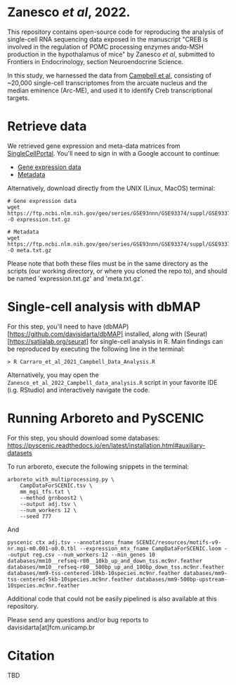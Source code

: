 # Zanesco _et al_, 2022.
This repository contains open-source code for reproducing the analysis of single-cell RNA sequencing data exposed in the manuscript "CREB is involved in the regulation of POMC processing enzymes andα-MSH production in the hypothalamus of mice" by Zanesco _et al_, submitted to Frontiers in Endocrinology, section Neuroendocrine Science.

In this study, we harnessed the data from [Campbell et al](https://doi.org/10.1038/nn.4495), consisting of ~20,000 single-cell transcriptomes from the arcuate nucleus and the median eminence (Arc-ME), and used it to identify Creb transcriptional targets.

# Retrieve data
  We retrieved gene expression and meta-data matrices from [SingleCellPortal](https://singlecell.broadinstitute.org/single_cell/study/SCP97/a-molecular-census-of-arcuate-hypothalamus-and-median-eminence-cell-types#study-summary). You'll need to sign in with a Google account to continue:
  - [Gene expression data](https://singlecell.broadinstitute.org/single_cell/data/public/SCP97/a-molecular-census-of-arcuate-hypothalamus-and-median-eminence-cell-types?filename=expression.txt.gz)
  - [Metadata](https://singlecell.broadinstitute.org/single_cell/data/public/SCP97/a-molecular-census-of-arcuate-hypothalamus-and-median-eminence-cell-types?filename=meta.txt)

  Alternatively, download directly from the UNIX (Linux, MacOS) terminal:
  ```
  # Gene expression data
  wget https://ftp.ncbi.nlm.nih.gov/geo/series/GSE93nnn/GSE93374/suppl/GSE93374_Merged_all_020816_DGE.txt.gz -O expression.txt.gz
  
  # Metadata
  wget https://ftp.ncbi.nlm.nih.gov/geo/series/GSE93nnn/GSE93374/suppl/GSE93374_cell_metadata.txt.gz -O meta.txt.gz
  ```
  
  Please note that both these files must be in the same directory as the scripts (our working directory, or where you cloned the repo to), and should be named 'expression.txt.gz' and 'meta.txt.gz'.

# Single-cell analysis with dbMAP

  For this step, you'll need to have (dbMAP)[https://github.com/davisidarta/dbMAP] installed, along with (Seurat)[https://satijalab.org/seurat] for single-cell analysis in R.
  Main findings can be reproduced by executing the following line in the terminal:
  
  ```
  > R Carraro_et_al_2021_Campbell_Data_Analysis.R
  ```
  Alternatively, you may open the `Zanesco_et_al_2022_Campbell_data_analysis.R` script in your favorite IDE (i.g. RStudio) and interactively navigate the code.
  
  
# Running Arboreto and PySCENIC

  For this step, you should download some databases: https://pyscenic.readthedocs.io/en/latest/installation.html#auxiliary-datasets
  
  To run arboreto, execute the following snippets in the terminal: 
  
  
```
arboreto_with_multiprocessing.py \
    CampDataForSCENIC.tsv \
    mm_mgi_tfs.txt \
    --method grnboost2 \
    --output adj.tsv \
    --num_workers 12 \
    --seed 777
```
    
    
 And
 
 ```
pyscenic ctx adj.tsv --annotations_fname SCENIC/resources/motifs-v9-nr.mgi-m0.001-o0.0.tbl --expression_mtx_fname CampDataForSCENIC.loom --output reg.csv --num_workers 12 --min_genes 10  databases/mm10__refseq-r80__10kb_up_and_down_tss.mc9nr.feather databases/mm10__refseq-r80__500bp_up_and_100bp_down_tss.mc9nr.feather databases/mm9-tss-centered-10kb-10species.mc9nr.feather databases/mm9-tss-centered-5kb-10species.mc9nr.feather databases/mm9-500bp-upstream-10species.mc9nr.feather
```

Additional code that could not be easily pipelined is also available at this repository.


Please send any questions and/or bug reports to davisidarta[at]fcm.unicamp.br


# Citation

TBD
